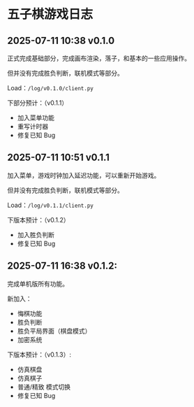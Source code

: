 # 五子棋游戏日志

## 2025-07-11 10:38 v0.1.0
正式完成基础部分，完成画布渲染，落子，和基本的一些应用操作。

但并没有完成胜负判断，联机模式等部分。

Load：``/log/v0.1.0/client.py``

下部分预计：（v0.1.1）
 - 加入菜单功能
 - 重写计时器
 - 修复已知 Bug

## 2025-07-11 10:51 v0.1.1
加入菜单，游戏时钟加入延迟功能，可以重新开始游戏。

但并没有完成胜负判断，联机模式等部分。

Load：``/log/v0.1.1/client.py``

下版本预计：（v0.1.2）
 - 加入胜负判断
 - 修复已知 Bug

## 2025-07-11 16:38 v0.1.2:
完成单机版所有功能。

新加入：
 - 悔棋功能
 - 胜负判断
 - 胜负平局界面（棋盘模式）
 - 加密系统

下版本预计：（v0.1.3）:
 - 仿真棋盘
 - 仿真棋子
 - 普通/精致 模式切换
 - 修复已知 Bug
